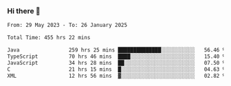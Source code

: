 ### Hi there 👋

<!--START_SECTION:waka-->

```txt
From: 29 May 2023 - To: 26 January 2025

Total Time: 455 hrs 22 mins

Java                259 hrs 25 mins ██████████████░░░░░░░░░░░   56.46 %
TypeScript          70 hrs 46 mins  ████░░░░░░░░░░░░░░░░░░░░░   15.40 %
JavaScript          34 hrs 28 mins  ██░░░░░░░░░░░░░░░░░░░░░░░   07.50 %
C                   21 hrs 15 mins  █░░░░░░░░░░░░░░░░░░░░░░░░   04.63 %
XML                 12 hrs 56 mins  ▓░░░░░░░░░░░░░░░░░░░░░░░░   02.82 %
```

<!--END_SECTION:waka-->
<!--
**the-beef-calculator/the-beef-calculator** is a ✨ _special_ ✨ repository because its `README.md` (this file) appears on your GitHub profile.

Here are some ideas to get you started:

- 🔭 I’m currently working on ...
- 🌱 I’m currently learning ...
- 👯 I’m looking to collaborate on ...
- 🤔 I’m looking for help with ...
- 💬 Ask me about ...
- 📫 How to reach me: ...
- 😄 Pronouns: ...
- ⚡ Fun fact: ...
-->
